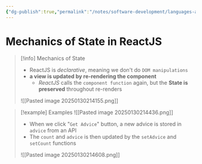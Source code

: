 ```yaml
---
{"dg-publish":true,"permalink":"/notes/software-development/languages-and-frameworks/web-development/front-end/react-js/001-react-fundamentals/005-state/002-mechanism-of-state/","tags":["programming","ReactJS","javascript","state"],"created":"2025-07-13T15:25:33.893+08:00"}
---
```



# Mechanics of State in ReactJS

> [!info] Mechanics of State
> - ReactJS is _declarative_, meaning we don't do `DOM manipulations`
> - __a view is updated by re-rendering the component__
> 	- _ReactJS_ calls the `component function` again, but the __State is preserved__ throughout re-renders
> 
> ![[Pasted image 20250130214155.png]]

> [!example] Examples
> ![[Pasted image 20250130214436.png]]
> - When we click "`Get Advice`" button, a new advice is stored in `advice` from an API
> - The `count` and `advice` is then updated by the `setAdvice` and `setCount` functions
> 
> ![[Pasted image 20250130214608.png]]


